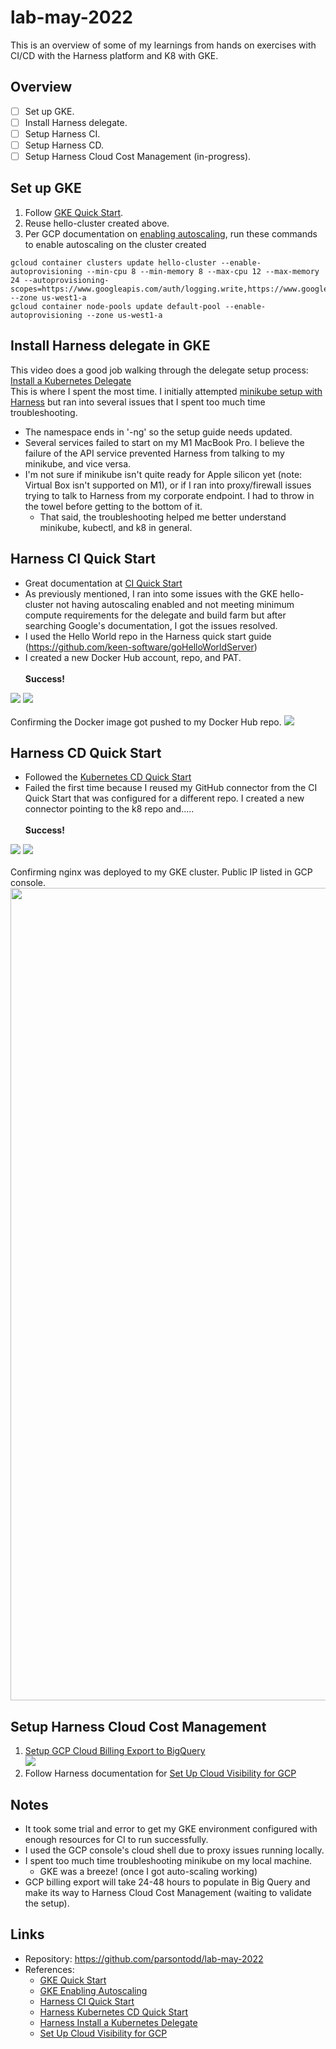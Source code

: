 # lab-may-2022


This is an overview of some of my learnings from hands on exercises with CI/CD with the Harness platform and K8 with GKE.

## Overview
- [ ] Set up GKE.
- [ ] Install Harness delegate.
- [ ] Setup Harness CI.
- [ ] Setup Harness CD.
- [ ] Setup Harness Cloud Cost Management (in-progress).

## Set up GKE
1. Follow [GKE Quick Start](https://cloud.google.com/kubernetes-engine/docs/deploy-app-cluster#standard).
2. Reuse hello-cluster created above. 
3. Per GCP documentation on [enabling autoscaling](https://cloud.google.com/kubernetes-engine/docs/how-to/cluster-autoscaler), run these commands to enable autoscaling on the cluster created
```
gcloud container clusters update hello-cluster --enable-autoprovisioning --min-cpu 8 --min-memory 8 --max-cpu 12 --max-memory 24 --autoprovisioning-scopes=https://www.googleapis.com/auth/logging.write,https://www.googleapis.com/auth/monitoring,https://www.googleapis.com/auth/devstorage.read_only --zone us-west1-a
gcloud container node-pools update default-pool --enable-autoprovisioning --zone us-west1-a
```

## Install Harness delegate in GKE
This video does a good job walking through the delegate setup process: [Install a Kubernetes Delegate](https://ngdocs.harness.io/article/f9bd10b3nj-install-a-kubernetes-delegate#sort=relevanc)<br>
This is where I spent the most time. I initially attempted [minikube setup with Harness](https://community.harness.io/t/minikube-setup-with-harness/22) but ran into several issues that I spent too much time troubleshooting.
* The namespace ends in '-ng' so the setup guide needs updated.
* Several services failed to start on my M1 MacBook Pro. I believe the failure of the API service prevented Harness from talking to my minikube, and vice versa.
* I'm not sure if minikube isn't quite ready for Apple silicon yet (note: Virtual Box isn't supported on M1), or if I ran into proxy/firewall issues trying to talk to Harness from my corporate endpoint. I had to throw in the towel before getting to the bottom of it. 
  * That said, the troubleshooting helped me better understand minikube, kubectl, and k8 in general. 
  
## Harness CI Quick Start
* Great documentation at [CI Quick Start](https://ngdocs.harness.io/article/x0d77ktjw8-ci-pipeline-quickstart)
* As previously mentioned, I ran into some issues with the GKE hello-cluster not having autoscaling enabled and not meeting minimum compute requirements for the delegate and build farm but after searching Google's documentation, I got the issues resolved.
* I used the Hello World repo in the Harness quick start guide (https://github.com/keen-software/goHelloWorldServer)
* I created a new Docker Hub account, repo, and PAT.<br><br>
**Success!**
<img src="images/ci-console.png">
<img src="images/ci-dashboard.png">
<br><br>
Confirming the Docker image got pushed to my Docker Hub repo.
<img src="images/docker.png">

## Harness CD Quick Start
* Followed the [Kubernetes CD Quick Start](https://ngdocs.harness.io/article/knunou9j30-kubernetes-cd-quickstart)
* Failed the first time because I reused my GitHub connector from the CI Quick Start that was configured for a different repo. I created a new connector pointing to the k8 repo and.....<br><br>
**Success!**
<img src="images/cd-console.png">
<img src="images/cd-dashboard.png">
<br><br>
Confirming nginx was deployed to my GKE cluster. Public IP listed in GCP console.
<img src="images/nginx.png" width=600 height=1300>

## Setup Harness Cloud Cost Management
1. [Setup GCP Cloud Billing Export to BigQuery](https://cloud.google.com/billing/docs/how-to/export-data-bigquery-setup)<br><img src="images/billing-export.png">
2. Follow Harness documentation for [Set Up Cloud Visibility for GCP](https://docs.harness.io/article/x53e2by67m-enable-cloud-efficiency-for-google-cloud-platform-gcp)


## Notes
* It took some trial and error to get my GKE environment configured with enough resources for CI to run successfully. 
* I used the GCP console's cloud shell due to proxy issues running locally.
* I spent too much time troubleshooting minikube on my local machine.
  * GKE was a breeze! (once I got auto-scaling working)
* GCP billing export will take 24-48 hours to populate in Big Query and make its way to Harness Cloud Cost Management (waiting to validate the setup).
  
## Links
- Repository: https://github.com/parsontodd/lab-may-2022
- References:
  - [GKE Quick Start](https://cloud.google.com/kubernetes-engine/docs/deploy-app-cluster#standard)
  - [GKE Enabling Autoscaling](https://cloud.google.com/kubernetes-engine/docs/how-to/cluster-autoscaler)
  - [Harness CI Quick Start](https://ngdocs.harness.io/article/x0d77ktjw8-ci-pipeline-quickstart)
  - [Harness Kubernetes CD Quick Start](https://ngdocs.harness.io/article/knunou9j30-kubernetes-cd-quickstart)
  - [Harness Install a Kubernetes Delegate](https://ngdocs.harness.io/article/f9bd10b3nj-install-a-kubernetes-delegate#sort=relevanc)
  - [Set Up Cloud Visibility for GCP](https://docs.harness.io/article/x53e2by67m-enable-cloud-efficiency-for-google-cloud-platform-gcp)


